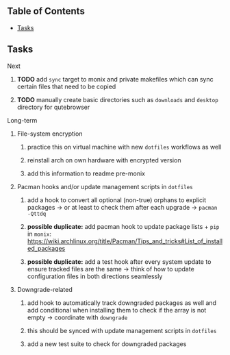## Table of Contents
-   [Tasks](#tasks)

## Tasks

Next

1.  **TODO** add `sync` target to monix and private makefiles
    which can sync certain files that need to be copied

2.  **TODO** manually create basic directories such as
    `downloads` and `desktop` directory for qutebrowser

Long-term

1.  File-system encryption

    1.  practice this on virtual machine with new `dotfiles` workflows
        as well

    2.  reinstall arch on own hardware with encrypted version

    3.  add this information to readme pre-monix

2.  Pacman hooks and/or update management scripts in `dotfiles`

    1.  add a hook to convert all optional (non-true) orphans to
        explicit packages -\> or at least to check them after each
        upgrade -\> `pacman -Qttdq`

    2.  **possible duplicate:** add pacman hook to update package
        lists + `pip` in `monix`:
        <https://wiki.archlinux.org/title/Pacman/Tips_and_tricks#List_of_installed_packages>

    3.  **possible duplicate:** add a test hook after every system
        update to ensure tracked files are the same -\> think of how to
        update configuration files in both directions seamlessly

3.  Downgrade-related

    1.  add hook to automatically track downgraded packages as well and
        add conditional when installing them to check if the array is
        not empty -\> coordinate with `downgrade`

    2.  this should be synced with update management scripts in
        `dotfiles`

    3.  add a new test suite to check for downgraded packages
